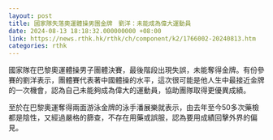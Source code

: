```yaml
---
layout: post
title: 國家隊失落奧運體操男團金牌　劉洋：未能成為偉大運動員
date: 2024-08-13 18:18:32.000000000 +08:00
link: https://news.rthk.hk/rthk/ch/component/k2/1766002-20240813.htm
categories: rthk
---
```


國家隊在巴黎奧運體操男子團體決賽，最後階段出現失誤，未能奪得金牌。有份參賽的劉洋表示，團體賽代表著中國體操的水平，這次很可能是他人生中最接近金牌的一次機會，認為自己未能夠成為偉大的運動員，協助團隊取得更優異成績。

至於在巴黎奧運奪得兩面游泳金牌的泳手潘展樂就表示，由去年至今50多次藥檢都是陰性，又經過嚴格的篩查，不存在用藥或誤服，認為要用成績回擊外界的偏見。
